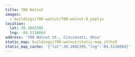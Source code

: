 ```yaml
---
title: 700 Walnut
images:
  - buildings/700-walnut/700-walnut-0_pxplju
location:
  lat: 39.1042395
  lng: -84.5116664
address: '700 Walnut St., Cincinnati, Ohio'
static_map: buildings/700-walnut/static-map_jtlhz5
static_map_cache: '{"lat":39.1042395,"lng":-84.5116664}'
---
```

